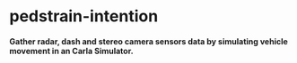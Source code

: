 # pedstrain-intention

 #### Gather radar, dash and stereo camera sensors data by simulating vehicle movement in an Carla Simulator.
